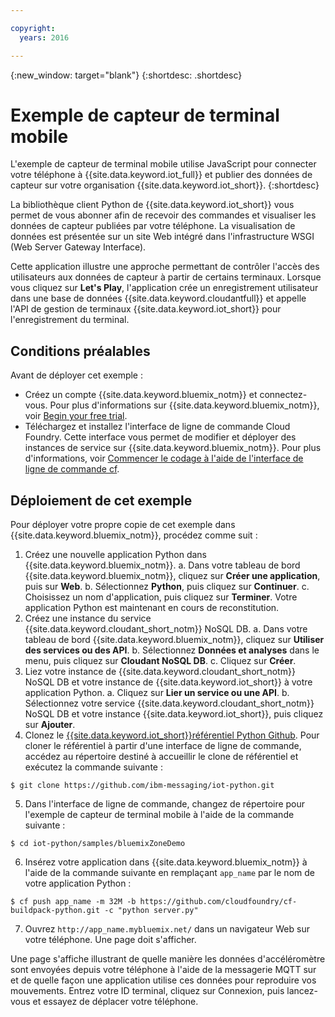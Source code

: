 ```yaml
---

copyright:
  years: 2016

---
```


{:new_window: target="blank"}
{:shortdesc: .shortdesc}

# Exemple de capteur de terminal mobile

L'exemple de capteur de terminal mobile utilise JavaScript pour connecter votre téléphone à {{site.data.keyword.iot_full}} et publier des données de capteur sur votre organisation {{site.data.keyword.iot_short}}.
{:shortdesc}

La bibliothèque client Python de {{site.data.keyword.iot_short}} vous permet de vous abonner afin de recevoir des commandes et visualiser les données de capteur publiées par votre téléphone. La visualisation de données est présentée sur un site Web intégré dans l'infrastructure WSGI (Web Server Gateway Interface). 

Cette application illustre une approche permettant de contrôler l'accès des utilisateurs aux données de capteur à partir de certains terminaux. Lorsque vous cliquez sur **Let's Play**, l'application crée un enregistrement utilisateur dans une base de données {{site.data.keyword.cloudantfull}} et appelle l'API de gestion de terminaux {{site.data.keyword.iot_short}} pour l'enregistrement du terminal. 

## Conditions préalables

Avant de déployer cet exemple :

- Créez un compte {{site.data.keyword.bluemix_notm}} et connectez-vous. Pour plus d'informations sur {{site.data.keyword.bluemix_notm}}, voir [Begin your free trial](https://apps.admin.ibmcloud.com/manage/trial/bluemix.html).
- Téléchargez et installez l'interface de ligne de commande Cloud Foundry. Cette interface vous permet de modifier et déployer des instances de service sur {{site.data.keyword.bluemix_notm}}. Pour plus d'informations, voir [Commencer le codage à l'aide de l'interface de ligne de commande cf](https://www.ng.bluemix.net/docs/#starters/install_cli.html). 

## Déploiement de cet exemple

Pour déployer votre propre copie de cet exemple dans {{site.data.keyword.bluemix_notm}}, procédez comme suit :

1. Créez une nouvelle application Python dans {{site.data.keyword.bluemix_notm}}.
  a. Dans votre tableau de bord {{site.data.keyword.bluemix_notm}}, cliquez sur **Créer une application**, puis sur **Web**.
  b. Sélectionnez **Python**, puis cliquez sur **Continuer**.
  c. Choisissez un nom d'application, puis cliquez sur **Terminer**.
  Votre application Python est maintenant en cours de reconstitution. 
2. Créez une instance du service {{site.data.keyword.cloudant_short_notm}} NoSQL DB.
a. Dans votre tableau de bord {{site.data.keyword.bluemix_notm}}, cliquez sur **Utiliser des services ou des API**.
  b. Sélectionnez **Données et analyses** dans le menu, puis cliquez sur **Cloudant NoSQL DB**.
  c. Cliquez sur **Créer**.
3. Liez votre instance de {{site.data.keyword.cloudant_short_notm}} NoSQL DB et votre instance de {{site.data.keyword.iot_short}} à votre application Python.
a. Cliquez sur **Lier un service ou une API**.
  b. Sélectionnez votre service {{site.data.keyword.cloudant_short_notm}} NoSQL DB et votre instance {{site.data.keyword.iot_short}}, puis cliquez sur **Ajouter**.
4. Clonez le [{{site.data.keyword.iot_short}}référentiel Python Github](https://github.com/ibm-messaging/iot-python.git). Pour cloner le référentiel à partir d'une interface de ligne de commande, accédez au répertoire destiné à accueillir le clone de référentiel et exécutez la commande suivante : 
```
$ git clone https://github.com/ibm-messaging/iot-python.git
```
5. Dans l'interface de ligne de commande, changez de répertoire pour l'exemple de capteur de terminal mobile à l'aide de la commande suivante : 
```
$ cd iot-python/samples/bluemixZoneDemo
```
6. Insérez votre application dans {{site.data.keyword.bluemix_notm}} à l'aide de la commande suivante en remplaçant `app_name` par le nom de votre application Python :
```
$ cf push app_name -m 32M -b https://github.com/cloudfoundry/cf-buildpack-python.git -c "python server.py"
```
7. Ouvrez `http://app_name.mybluemix.net/` dans un navigateur Web sur votre téléphone. Une page doit s'afficher.

Une page s'affiche illustrant de quelle manière les données d'accéléromètre sont envoyées depuis votre téléphone à l'aide de la messagerie MQTT sur
<keyword conref="cloudoeconrefs.dita#cloudoeconrefs/iot_short"/> et de quelle façon une application 
<keyword conref="cloudoeconrefs.dita#cloudoeconrefs/bluemix_short"/> utilise ces données pour reproduire vos mouvements.
Entrez votre ID terminal, cliquez sur <uicontrol>Connexion</uicontrol>, puis lancez-vous et essayez de déplacer votre téléphone.
